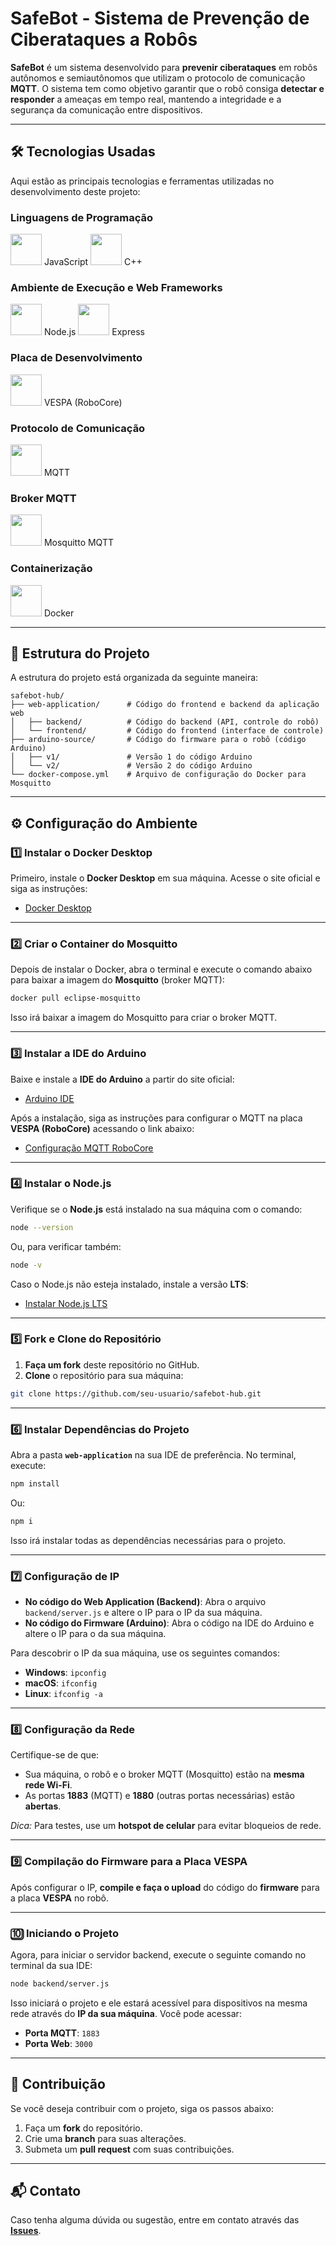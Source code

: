 # SafeBot - Sistema de Prevenção de Ciberataques a Robôs

**SafeBot** é um sistema desenvolvido para **prevenir ciberataques** em robôs autônomos e semiautônomos que utilizam o protocolo de comunicação **MQTT**. O sistema tem como objetivo garantir que o robô consiga **detectar e responder** a ameaças em tempo real, mantendo a integridade e a segurança da comunicação entre dispositivos.

---

## 🛠 Tecnologias Usadas

Aqui estão as principais tecnologias e ferramentas utilizadas no desenvolvimento deste projeto:

### Linguagens de Programação

<img src="https://upload.wikimedia.org/wikipedia/commons/6/6a/JavaScript-logo.png" width="50" height="50" />  
JavaScript

<img src="https://w7.pngwing.com/pngs/46/626/png-transparent-c-logo-the-c-programming-language-computer-icons-computer-programming-source-code-programming-miscellaneous-template-blue.png" width="50" height="50" />
C++

### Ambiente de Execução e Web Frameworks

<img src="https://w1.pngwing.com/pngs/885/534/png-transparent-green-grass-nodejs-javascript-react-mean-angularjs-logo-symbol-thumbnail.png" width="50" height="50" />  
Node.js

<img src="https://www.pngfind.com/pngs/m/136-1363736_express-js-icon-png-transparent-png.png" width="50" height="50" />  
Express

### Placa de Desenvolvimento

<img src="https://d229kd5ey79jzj.cloudfront.net/1439/images/1439_3_X.png?20241223122339" width="50" height="50" />  
VESPA (RoboCore)

### Protocolo de Comunicação

<img src="https://automacaoexpert.com/wp-content/uploads/2022/08/MQTT.jpg" width="50" height="50" />  
MQTT

### Broker MQTT

<img src="https://projects.eclipse.org/sites/default/files/mosquitto-200px.png" width="50" height="50" />  
Mosquitto MQTT

### Containerização

<img src="https://encrypted-tbn0.gstatic.com/images?q=tbn:ANd9GcSJl4fp0SkQbTPU5ZxVl6AKWYuKCwM0gIhNtQ&s" width="50" height="50" />  
Docker

---

## 📁 Estrutura do Projeto

A estrutura do projeto está organizada da seguinte maneira:

```
safebot-hub/
├── web-application/      # Código do frontend e backend da aplicação web
│   ├── backend/          # Código do backend (API, controle do robô)
│   └── frontend/         # Código do frontend (interface de controle)
├── arduino-source/       # Código do firmware para o robô (código Arduino)
│   ├── v1/               # Versão 1 do código Arduino
│   └── v2/               # Versão 2 do código Arduino
└── docker-compose.yml    # Arquivo de configuração do Docker para Mosquitto
```

---

## ⚙️ Configuração do Ambiente

### 1️⃣ Instalar o Docker Desktop

Primeiro, instale o **Docker Desktop** em sua máquina. Acesse o site oficial e siga as instruções:

- [Docker Desktop](https://www.docker.com/products/docker-desktop)

---

### 2️⃣ Criar o Container do Mosquitto

Depois de instalar o Docker, abra o terminal e execute o comando abaixo para baixar a imagem do **Mosquitto** (broker MQTT):

```bash
docker pull eclipse-mosquitto
```

Isso irá baixar a imagem do Mosquitto para criar o broker MQTT.

---

### 3️⃣ Instalar a IDE do Arduino

Baixe e instale a **IDE do Arduino** a partir do site oficial:

- [Arduino IDE](https://www.arduino.cc/en/software)

Após a instalação, siga as instruções para configurar o MQTT na placa **VESPA (RoboCore)** acessando o link abaixo:

- [Configuração MQTT RoboCore](http://link-de-configuracao-mqtt-robocore.com)

---

### 4️⃣ Instalar o Node.js

Verifique se o **Node.js** está instalado na sua máquina com o comando:

```bash
node --version
```

Ou, para verificar também:

```bash
node -v
```

Caso o Node.js não esteja instalado, instale a versão **LTS**:

- [Instalar Node.js LTS](https://nodejs.org/)

---

### 5️⃣ Fork e Clone do Repositório

1. **Faça um fork** deste repositório no GitHub.
2. **Clone** o repositório para sua máquina:

```bash
git clone https://github.com/seu-usuario/safebot-hub.git
```

---

### 6️⃣ Instalar Dependências do Projeto

Abra a pasta **`web-application`** na sua IDE de preferência. No terminal, execute:

```bash
npm install
```

Ou:

```bash
npm i
```

Isso irá instalar todas as dependências necessárias para o projeto.

---

### 7️⃣ Configuração de IP

- **No código do Web Application (Backend)**: Abra o arquivo `backend/server.js` e altere o IP para o IP da sua máquina.
- **No código do Firmware (Arduino)**: Abra o código na IDE do Arduino e altere o IP para o da sua máquina.

Para descobrir o IP da sua máquina, use os seguintes comandos:

- **Windows**: `ipconfig`
- **macOS**: `ifconfig`
- **Linux**: `ifconfig -a`

---

### 8️⃣ Configuração da Rede

Certifique-se de que:

- Sua máquina, o robô e o broker MQTT (Mosquitto) estão na **mesma rede Wi-Fi**.
- As portas **1883** (MQTT) e **1880** (outras portas necessárias) estão **abertas**.

_Dica:_ Para testes, use um **hotspot de celular** para evitar bloqueios de rede.

---

### 9️⃣ Compilação do Firmware para a Placa VESPA

Após configurar o IP, **compile e faça o upload** do código do **firmware** para a placa **VESPA** no robô.

---

### 🔟 Iniciando o Projeto

Agora, para iniciar o servidor backend, execute o seguinte comando no terminal da sua IDE:

```bash
node backend/server.js
```

Isso iniciará o projeto e ele estará acessível para dispositivos na mesma rede através do **IP da sua máquina**. Você pode acessar:

- **Porta MQTT**: `1883`
- **Porta Web**: `3000`

---

## 📝 Contribuição

Se você deseja contribuir com o projeto, siga os passos abaixo:

1. Faça um **fork** do repositório.
2. Crie uma **branch** para suas alterações.
3. Submeta um **pull request** com suas contribuições.

---

## 📬 Contato

Caso tenha alguma dúvida ou sugestão, entre em contato através das [**Issues**](https://github.com/HugoRossetti/safebot-hub/issues).
